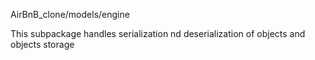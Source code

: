 AirBnB_clone/models/engine

This subpackage handles serialization nd deserialization of objects
and objects storage

